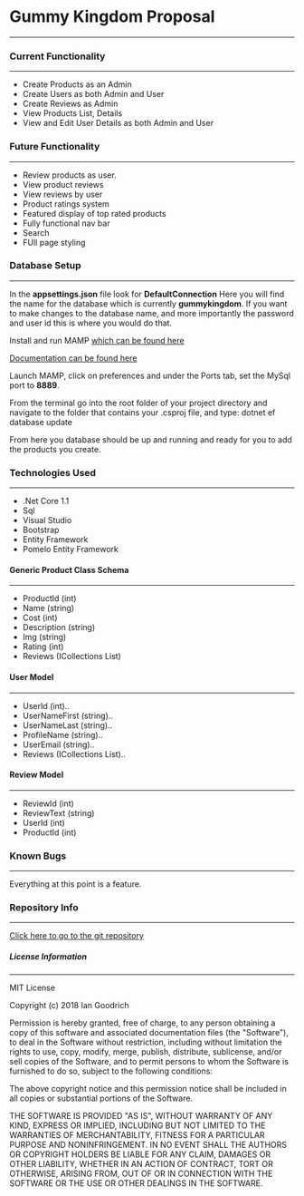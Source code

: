 # Gummy Kingdom Proposal
***

### Current Functionality
***
* Create Products as an Admin
* Create Users as both Admin and User
* Create Reviews as Admin
* View Products List, Details
* View and Edit User Details as both Admin and User


### Future Functionality
***
* Review products as user.
* View product reviews
* View reviews by user
* Product ratings system
* Featured display of top rated products
* Fully functional nav bar
* Search
*  FUll page styling

### Database Setup
***
In the **appsettings.json** file look for **DefaultConnection**
Here you will find the name for the database which is currently **gummykingdom**. If you want to make changes to the database name, and more importantly the password and user id this is where you would do that.

Install and run MAMP [which can be found here](https://www.mamp.info/en/downloads/ "MAMP downloads page")

[Documentation can be found here](https://www.mamp.info/en/documentation/ "MAMP Installation Documentation")

Launch MAMP, click on preferences and under the Ports tab, set the MySql port to **8889**.

From the terminal go into the root folder of your project directory and navigate to the folder that contains your .csproj file, and type: dotnet ef database update

From here you database should be up and running and ready for you to add the products you create.

### Technologies Used
***
* .Net Core 1.1
* Sql
* Visual Studio
* Bootstrap
* Entity Framework
* Pomelo Entity Framework


#### Generic Product Class Schema
***

* ProductId (int)
* Name (string)
* Cost (int)
* Description (string)
* Img (string)
* Rating (int)
* Reviews (ICollections List)

#### User Model
***
* UserId (int)..
* UserNameFirst (string)..
* UserNameLast (string)..
* ProfileName (string)..
* UserEmail (string)..
* Reviews (ICollections List)..


#### Review Model
***
* ReviewId (int)
* ReviewText (string)
* UserId (int)
* ProductId (int)


### Known Bugs
***
Everything at this point is a feature.

### Repository Info
***
[Click here to go to the git repository](https://github.com/LeeMellon/Review14-GummieBearKingdom "Gummy Kingdom Repo")


##### License Information
***

MIT License

Copyright (c) 2018 Ian Goodrich

Permission is hereby granted, free of charge, to any person obtaining a copy of this software and associated documentation files (the "Software"), to deal in the Software without restriction, including without limitation the rights to use, copy, modify, merge, publish, distribute, sublicense, and/or sell copies of the Software, and to permit persons to whom the Software is furnished to do so, subject to the following conditions:

The above copyright notice and this permission notice shall be included in all copies or substantial portions of the Software.

THE SOFTWARE IS PROVIDED "AS IS", WITHOUT WARRANTY OF ANY KIND, EXPRESS OR IMPLIED, INCLUDING BUT NOT LIMITED TO THE WARRANTIES OF MERCHANTABILITY, FITNESS FOR A PARTICULAR PURPOSE AND NONINFRINGEMENT. IN NO EVENT SHALL THE AUTHORS OR COPYRIGHT HOLDERS BE LIABLE FOR ANY CLAIM, DAMAGES OR OTHER LIABILITY, WHETHER IN AN ACTION OF CONTRACT, TORT OR OTHERWISE, ARISING FROM, OUT OF OR IN CONNECTION WITH THE SOFTWARE OR THE USE OR OTHER DEALINGS IN THE SOFTWARE.
